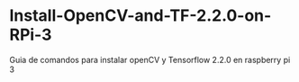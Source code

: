 # Install-OpenCV-and-TF-2.2.0-on-RPi-3
Guia de comandos para instalar openCV y Tensorflow 2.2.0 en raspberry pi 3
